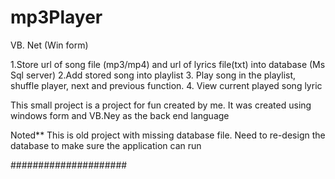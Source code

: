 # mp3Player
VB. Net (Win form)

1.Store url of song file (mp3/mp4) and url of lyrics file(txt) into database (Ms Sql server)
2.Add stored song into playlist
3. Play song in the playlist, shuffle player, next and previous function.
4. View current played song lyric


This small project is a project for fun created by me. It was created using windows form and VB.Ney as the back end language


Noted** 
This is old project with missing database file. Need to re-design the database to make sure the application can run

#####################
